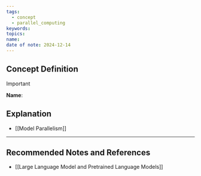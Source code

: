 ```yaml
---
tags:
  - concept
  - parallel_computing
keywords: 
topics: 
name: 
date of note: 2024-12-14
---
```


## Concept Definition

>[!important]
>**Name**: 



## Explanation



- [[Model Parallelism]]

-----------
##  Recommended Notes and References


- [[Large Language Model and Pretrained Language Models]]